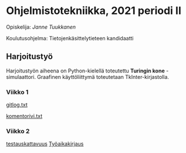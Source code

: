 # Ohjelmistotekniikka,  2021 periodi II

Opiskelija: *Janne Tuukkanen*

Koulutusohjelma: Tietojenkäsittelytieteen kandidaatti

## Harjoitustyö
Harjoitustyön aiheena on Python-kielellä toteutettu **Turingin kone** -simulaattori. Graafinen käyttöliittymä toteutetaan TkInter-kirjastolla.

### Viikko 1
[gitlog.txt](https://github.com/jatufin/ot-harjoitustyo/blob/master/laskarit/viikko1/gitlog.txt)

[komentorivi.txt](https://github.com/jatufin/ot-harjoitustyo/blob/master/laskarit/viikko1/komentorivi.txt)

### Viikko 2
[testauskattavuus](https://github.com/jatufin/ot-harjoitustyo/blob/master/laskarit/viikko2/coverage_report.png)
[Työaikakirjaus](https://github.com/jatufin/ot-harjoitustyo/blob/master/laskarit/viikko2/tuntikirjanpito.md)
